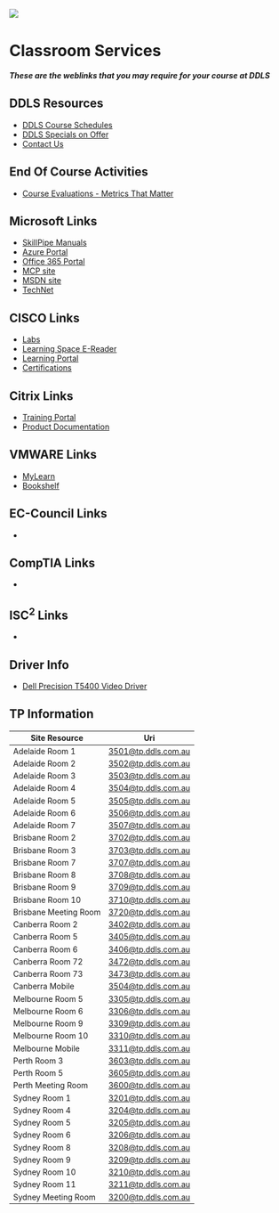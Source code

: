 ![](.\_images/ddls_logo_text_darkgreen_high_qual.png)
# Classroom Services
***These are the weblinks that you may require for your course at DDLS***

## DDLS Resources
- [DDLS Course Schedules](https://www.ddls.com.au/schedules/)
- [DDLS Specials on Offer](https://www.ddls.com.au/offers/)
- [Contact Us](https://www.ddls.com.au/contact-us/) 
## End Of Course Activities
- [Course Evaluations - Metrics That Matter](https://www.metricsthatmatter.com/dim319)
## Microsoft Links
- [SkillPipe Manuals](https://www.skillpipe.com/)
- [Azure Portal](https://portal.azure.com/)
- [Office 365 Portal](https://portal.office.com/)
- [MCP site](https://mcp.microsoft.com/)
- [MSDN site](http://msdn.microsoft.com/)
- [TechNet](http://technet.microsoft.com/)
## CISCO Links
- [Labs](http://ciscolabs.ddls.com.au/)
- [Learning Space E-Reader](https://learningspace.cisco.com/)
- [Learning Portal](https://cll1.cisco.com/users/pblogin)
- [Certifications](http://www.cisco.com/go/certifications)
## Citrix Links
- [Training Portal](https://training.citrix.com)
- [Product Documentation](https://docs.citrix.com)
## VMWARE Links
- [MyLearn](http://mylearn.vmware.com/)
- [Bookshelf](https://online.vitalsource.com/signin)
## EC-Council Links
- 
## CompTIA Links
- 
## ISC<sup>2</sup> Links
- 
## Driver Info
- [Dell Precision T5400 Video Driver](http://download.windowsupdate.com/d/msdownload/update/driver/drvs/2016/03/200014607_69c24b2b1acd811068d57d2630603959cb7b4290.cab)
## TP Information
Site Resource|Uri
---|---
Adelaide Room  1 |3501@tp.ddls.com.au
Adelaide Room  2 |3502@tp.ddls.com.au
Adelaide Room  3|3503@tp.ddls.com.au
Adelaide Room  4|3504@tp.ddls.com.au
Adelaide Room  5|3505@tp.ddls.com.au
Adelaide Room  6|3506@tp.ddls.com.au
Adelaide Room  7|3507@tp.ddls.com.au
Brisbane Room  2|3702@tp.ddls.com.au
Brisbane Room  3|3703@tp.ddls.com.au
Brisbane Room  7|3707@tp.ddls.com.au
Brisbane Room  8|3708@tp.ddls.com.au
Brisbane Room  9|3709@tp.ddls.com.au
Brisbane Room 10|3710@tp.ddls.com.au
Brisbane Meeting Room|3720@tp.ddls.com.au
Canberra Room  2|3402@tp.ddls.com.au
Canberra Room  5|3405@tp.ddls.com.au
Canberra Room  6|3406@tp.ddls.com.au
Canberra Room 72|3472@tp.ddls.com.au
Canberra Room 73|3473@tp.ddls.com.au
Canberra Mobile |3504@tp.ddls.com.au
Melbourne Room  5|3305@tp.ddls.com.au
Melbourne Room  6|3306@tp.ddls.com.au
Melbourne Room  9|3309@tp.ddls.com.au
Melbourne Room 10|3310@tp.ddls.com.au
Melbourne Mobile |3311@tp.ddls.com.au
Perth Room  3|3603@tp.ddls.com.au
Perth Room  5|3605@tp.ddls.com.au
Perth Meeting Room|3600@tp.ddls.com.au
Sydney Room  1|3201@tp.ddls.com.au
Sydney Room  4|3204@tp.ddls.com.au
Sydney Room  5|3205@tp.ddls.com.au
Sydney Room  6|3206@tp.ddls.com.au
Sydney Room  8|3208@tp.ddls.com.au
Sydney Room  9|3209@tp.ddls.com.au
Sydney Room 10|3210@tp.ddls.com.au
Sydney Room 11|3211@tp.ddls.com.au
Sydney Meeting Room|3200@tp.ddls.com.au

